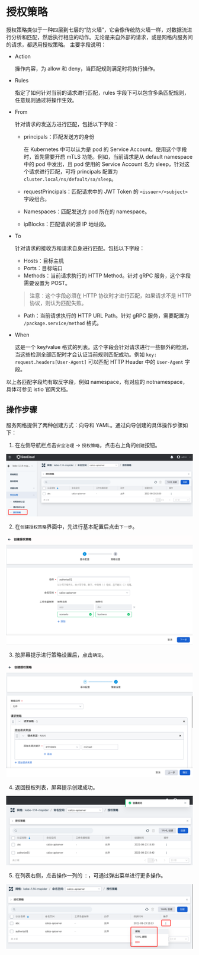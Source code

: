 # 授权策略

授权策略类似于一种四层到七层的“防火墙”，它会像传统防火墙一样，对数据流进行分析和匹配，然后执行相应的动作。无论是来自外部的请求，或是网格内服务间的请求，都适用授权策略。
主要字段说明：

- Action

  操作内容，为 allow 和 deny，当匹配规则满足时将执行操作。

- Rules

  指定了如何针对当前的请求进行匹配，rules 字段下可以包含多条匹配规则，任意规则通过将操作生效。

- From

  针对请求的发送方进行匹配，包括以下字段：
  - principals：匹配发送方的身份
    
    在 Kubernetes 中可以认为是 pod 的 Service Account。使用这个字段时，首先需要开启 mTLS 功能。例如，当前请求是从 default namespace 中的 pod 中发出，且 pod 使用的 Service Account 名为 sleep，针对这个请求进行匹配，可将 principals 配置为 `cluster.local/ns/default/sa/sleep`。
  - requestPrincipals：匹配请求中的 JWT Token 的 `<issuer>/<subject>` 字段组合。
  - Namespaces：匹配发送方 pod 所在的 namespace。
  - ipBlocks：匹配请求的源 IP 地址段。

- To

  针对请求的接收方和请求自身进行匹配。包括以下字段：
  - Hosts：目标主机
  - Ports：目标端口
  - Methods：当前请求执行的 HTTP Method。针对 gRPC 服务，这个字段需要设置为 POST。
  > 注意：这个字段必须在 HTTP 协议时才进行匹配，如果请求不是 HTTP 协议，则认为匹配失败。
  - Path：当前请求执行的 HTTP URL Path。针对 gRPC 服务，需要配置为 `/package.service/method` 格式。

- When

  这是一个 key/value 格式的列表。这个字段会针对请求进行一些额外的检测，当这些检测全部匹配时才会认证当前规则匹配成功。例如 `key: request.headers[User-Agent]` 可以匹配 HTTP Header 中的 `User-Agent` 字段。

以上各匹配字段均有取反字段，例如 namespace，有对应的 notnamespace，具体可参见 istio 官网文档。

## 操作步骤

服务网格提供了两种创建方式：向导和 YAML。通过向导创建的具体操作步骤如下：

1. 在左侧导航栏点击`安全治理` -> `授权策略`，点击右上角的`创建`按钮。

  ![创建](../../images/authorize01.png)

2. 在`创建授权策略`界面中，先进行基本配置后点击`下一步`。

  ![创建](../../images/authorize02.png)

3. 按屏幕提示进行策略设置后，点击`确定`。

  ![创建](../../images/authorize03.png)

4. 返回授权列表，屏幕提示创建成功。

  ![创建](../../images/authorize04.png)

5. 在列表右侧，点击操作一列的 `⋮`，可通过弹出菜单进行更多操作。

  ![创建](../../images/authorize05.png)
